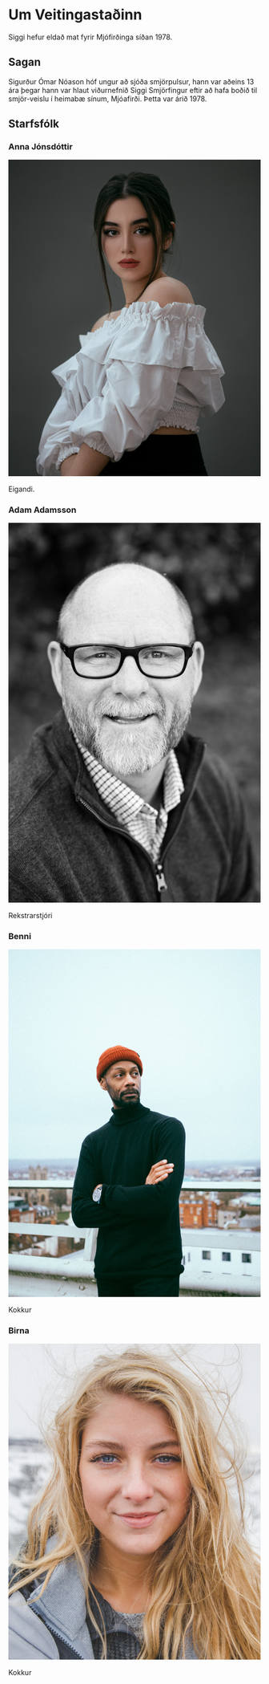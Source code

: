 # Um Veitingastaðinn

Siggi hefur eldað mat fyrir Mjófirðinga síðan 1978.

## Sagan

Sigurður Ómar Nóason hóf ungur að sjóða smjörpulsur, 
            hann var aðeins 13 ára þegar hann var hlaut 
            viðurnefnið Siggi Smjörfingur eftir að hafa boðið 
            til smjör-veislu í heimabæ sínum, Mjóafirði. Þetta var árið 1978. 

## Starfsfólk

### Anna Jónsdóttir

![](../myndir/anna.jpg)

Eigandi.

### Adam Adamsson

![](../myndir/adam.jpg)

Rekstrarstjóri

### Benni

![](../myndir/benni.jpg)

Kokkur

### Birna

![](../myndir/birna.jpg)

Kokkur